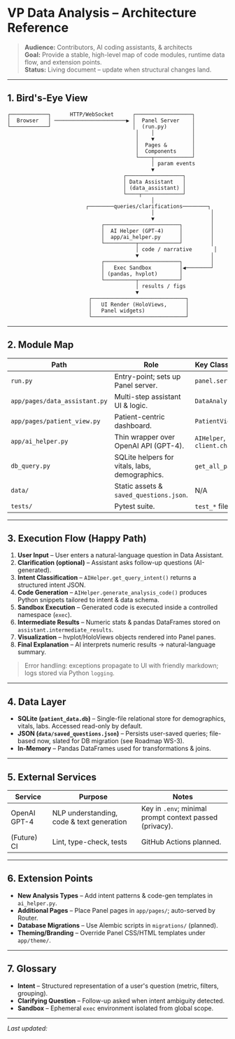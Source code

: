 # VP Data Analysis – Architecture Reference

> **Audience:** Contributors, AI coding assistants, & architects  
> **Goal:** Provide a stable, high-level map of code modules, runtime data flow, and extension points.  
> **Status:** Living document – update when structural changes land.

---
## 1. Bird's-Eye View
```
┌────────────┐      HTTP/WebSocket      ┌──────────────────┐
│  Browser   │ ───────────────────────▶ │  Panel Server    │
└────────────┘                          │  (run.py)        │
                                         │    │            │
                                         │    ▼            │
                                         │  Pages &        │
                                         │  Components     │
                                         └────┬────────────┘
                                              │ param events
                                              ▼
                                     ┌──────────────────┐
                                     │ Data Assistant   │
                                     │ (data_assistant) │
                                     └────┬─────────────┘
                                              │
                         ┌────────queries/clarifications────────┐
                                              │                  │
                                              ▼                  │
                              ┌────────────────────────┐         │
                              │  AI Helper (GPT-4)     │         │
                              │  app/ai_helper.py      │         │
                              └──────────┬─────────────┘         │
                                         │ code / narrative       │
                                         ▼                       │
                              ┌────────────────────────┐         │
                              │   Exec Sandbox         │◀────────┘
                              │ (pandas, hvplot)       │
                              └──────────┬─────────────┘
                                         │ results / figs
                                         ▼
                          ┌──────────────────────────────┐
                          │   UI Render (HoloViews,      │
                          │   Panel widgets)             │
                          └──────────────────────────────┘
```

---
## 2. Module Map
| Path | Role | Key Classes / Functions |
|------|------|-------------------------|
| `run.py` | Entry-point; sets up Panel server. | `panel.serve(...)` |
| `app/pages/data_assistant.py` | Multi-step assistant UI & logic. | `DataAnalysisAssistant` |
| `app/pages/patient_view.py` | Patient-centric dashboard. | `PatientView` |
| `app/ai_helper.py` | Thin wrapper over OpenAI API (GPT-4). | `AIHelper`, `client.chat.completions` |
| `db_query.py` | SQLite helpers for vitals, labs, demographics. | `get_all_patients()`, etc. |
| `data/` | Static assets & `saved_questions.json`. | N/A |
| `tests/` | Pytest suite. | `test_*` files |

---
## 3. Execution Flow (Happy Path)
1. **User Input** – User enters a natural-language question in Data Assistant.
2. **Clarification (optional)** – Assistant asks follow-up questions (AI-generated).
3. **Intent Classification** – `AIHelper.get_query_intent()` returns a structured intent JSON.
4. **Code Generation** – `AIHelper.generate_analysis_code()` produces Python snippets tailored to intent & data schema.
5. **Sandbox Execution** – Generated code is executed inside a controlled namespace (`exec`).
6. **Intermediate Results** – Numeric stats & pandas DataFrames stored on `assistant.intermediate_results`.
7. **Visualization** – hvplot/HoloViews objects rendered into Panel panes.
8. **Final Explanation** – AI interprets numeric results → natural-language summary.

> Error handling: exceptions propagate to UI with friendly markdown; logs stored via Python `logging`.

---
## 4. Data Layer
* **SQLite (`patient_data.db`)** – Single-file relational store for demographics, vitals, labs. Accessed read-only by default.
* **JSON (`data/saved_questions.json`)** – Persists user-saved queries; file-based now, slated for DB migration (see Roadmap WS-3).
* **In-Memory** – Pandas DataFrames used for transformations & joins.

---
## 5. External Services
| Service | Purpose | Notes |
|---------|---------|-------|
| OpenAI GPT-4 | NLP understanding, code & text generation | Key in `.env`; minimal prompt context passed (privacy). |
| (Future) CI | Lint, type-check, tests | GitHub Actions planned. |

---
## 6. Extension Points
* **New Analysis Types** – Add intent patterns & code-gen templates in `ai_helper.py`.
* **Additional Pages** – Place Panel pages in `app/pages/`; auto-served by Router.
* **Database Migrations** – Use Alembic scripts in `migrations/` (planned).
* **Theming/Branding** – Override Panel CSS/HTML templates under `app/theme/`.

---
## 7. Glossary
* **Intent** – Structured representation of a user's question (metric, filters, grouping).
* **Clarifying Question** – Follow-up asked when intent ambiguity detected.
* **Sandbox** – Ephemeral `exec` environment isolated from global scope.

---
_Last updated: <!-- AI/maintainer: timestamp on save -->_ 